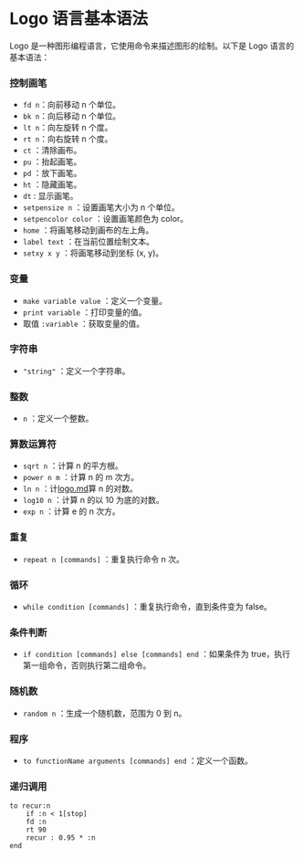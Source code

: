 # Logo 语言基本语法
Logo 是一种图形编程语言，它使用命令来描述图形的绘制。以下是 Logo 语言的基本语法：

### 控制画笔
* `fd n`：向前移动 n 个单位。
* `bk n`：向后移动 n 个单位。
* `lt n`：向左旋转 n 个度。
* `rt n`：向右旋转 n 个度。
* `ct` ：清除画布。
* `pu` ：抬起画笔。
* `pd` ：放下画笔。
* `ht` ：隐藏画笔。
* `dt` : 显示画笔。
* `setpensize n` ：设置画笔大小为 n 个单位。
* `setpencolor color` ：设置画笔颜色为 color。
* `home` ：将画笔移动到画布的左上角。
* `label text` ：在当前位置绘制文本。
* `setxy x y` ：将画笔移动到坐标 (x, y)。

### 变量
* `make variable value` ：定义一个变量。
* `print variable` ：打印变量的值。
* 取值 `:variable` ：获取变量的值。

### 字符串
* `"string"` ：定义一个字符串。

### 整数
* `n` ：定义一个整数。

### 算数运算符
* `sqrt n` ：计算 n 的平方根。
* `power n m` ：计算 n 的 m 次方。
* `ln n` ：计[logo.md](README.md)算 n 的对数。
* `log10 n` ：计算 n 的以 10 为底的对数。
* `exp n` ：计算 e 的 n 次方。

### 重复
* `repeat n [commands]` ：重复执行命令 n 次。

### 循环
* `while condition [commands]` ：重复执行命令，直到条件变为 false。

### 条件判断
* `if condition [commands] else [commands] end` ：如果条件为 true，执行第一组命令，否则执行第二组命令。


### 随机数
* `random n` ：生成一个随机数，范围为 0 到 n。

### 程序
* `to functionName arguments [commands] end` ：定义一个函数。

### 递归调用
```
to recur:n
    if :n < 1[stop]
    fd :n
    rt 90
    recur : 0.95 * :n
end
```